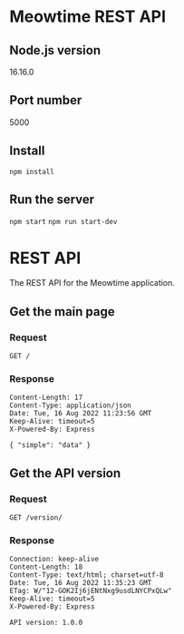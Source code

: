 # Meowtime REST API

## Node.js version

16.16.0

## Port number

5000

## Install

`npm install`

## Run the server

`npm start`
`npm run start-dev`

# REST API

The REST API for the Meowtime application.

## Get the main page

### Request

`GET /`

### Response

```Connection: keep-alive
Content-Length: 17
Content-Type: application/json
Date: Tue, 16 Aug 2022 11:23:56 GMT
Keep-Alive: timeout=5
X-Powered-By: Express

{ "simple": "data" }
```

## Get the API version

### Request

`GET /version/`

### Response

```
Connection: keep-alive
Content-Length: 18
Content-Type: text/html; charset=utf-8
Date: Tue, 16 Aug 2022 11:35:23 GMT
ETag: W/"12-GOK2Ij6jENtNxg9usdLNYCPxQLw"
Keep-Alive: timeout=5
X-Powered-By: Express

API version: 1.0.0
```
